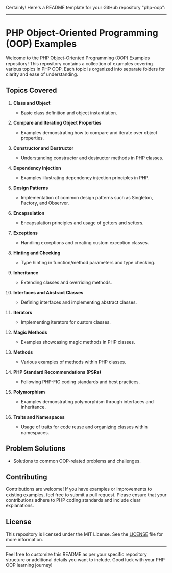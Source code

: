 Certainly! Here's a README template for your GitHub repository "php-oop":

---

# PHP Object-Oriented Programming (OOP) Examples

Welcome to the PHP Object-Oriented Programming (OOP) Examples repository! This repository contains a collection of examples covering various topics in PHP OOP. Each topic is organized into separate folders for clarity and ease of understanding.

## Topics Covered

1. **Class and Object**
   - Basic class definition and object instantiation.

2. **Compare and Iterating Object Properties**
   - Examples demonstrating how to compare and iterate over object properties.

3. **Constructor and Destructor**
   - Understanding constructor and destructor methods in PHP classes.

4. **Dependency Injection**
   - Examples illustrating dependency injection principles in PHP.

5. **Design Patterns**
   - Implementation of common design patterns such as Singleton, Factory, and Observer.

6. **Encapsulation**
   - Encapsulation principles and usage of getters and setters.

7. **Exceptions**
   - Handling exceptions and creating custom exception classes.

8. **Hinting and Checking**
   - Type hinting in function/method parameters and type checking.

9. **Inheritance**
   - Extending classes and overriding methods.

10. **Interfaces and Abstract Classes**
    - Defining interfaces and implementing abstract classes.

11. **Iterators**
    - Implementing iterators for custom classes.

12. **Magic Methods**
    - Examples showcasing magic methods in PHP classes.

13. **Methods**
    - Various examples of methods within PHP classes.

14. **PHP Standard Recommendations (PSRs)**
    - Following PHP-FIG coding standards and best practices.

15. **Polymorphism**
    - Examples demonstrating polymorphism through interfaces and inheritance.

16. **Traits and Namespaces**
    - Usage of traits for code reuse and organizing classes within namespaces.

## Problem Solutions
- Solutions to common OOP-related problems and challenges.

## Contributing
Contributions are welcome! If you have examples or improvements to existing examples, feel free to submit a pull request. Please ensure that your contributions adhere to PHP coding standards and include clear explanations.

## License
This repository is licensed under the MIT License. See the [LICENSE](LICENSE) file for more information.

---

Feel free to customize this README as per your specific repository structure or additional details you want to include. Good luck with your PHP OOP learning journey!
